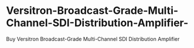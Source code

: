 # Versitron-Broadcast-Grade-Multi-Channel-SDI-Distribution-Amplifier-
Buy Versitron Broadcast-Grade Multi-Channel SDI Distribution Amplifier 
